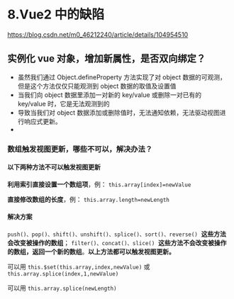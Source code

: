 # 8.Vue2 中的缺陷

https://blog.csdn.net/m0_46212240/article/details/104954510

## 实例化 vue 对象，增加新属性，是否双向绑定？

- 虽然我们通过 Object.defineProperty 方法实现了对 object 数据的可观测，但是这个方法仅仅只能观测到 object 数据的取值及设置值
- 当我们向 object 数据里添加一对新的 key/value 或删除一对已有的 key/value 时，它是无法观测到的
- 导致当我们对 object 数据添加或删除值时，无法通知依赖，无法驱动视图进行响应式更新。
-

### 数组触发视图更新，哪些不可以，解决办法？

#### 以下两种方法不可以触发视图更新

**利用索引直接设置一个数组项**，例： `this.array[index]=newValue`

**直接修改数组的长度**，例： `this.array.length=newLength`

#### 解决方案

`push()、pop()、shift()、unshift()、splice()、sort()、reverse()`  **这些方法会改变被操作的数组**；
`filter()、concat()、slice()`  **这些方法不会改变被操作的数组，返回一个新的数组**。**以上方法都可以触发视图更新。**

可以用 `this.$set(this.array,index,newValue)` 或 `this.array.splice(index,1,newValue)`

可以用 `this.array.splice(newLength)`
